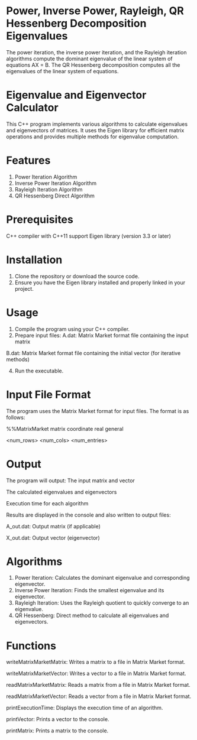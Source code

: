 # Power, Inverse Power, Rayleigh, QR Hessenberg Decomposition Eigenvalues

The power iteration, the inverse power iteration, and the Rayleigh iteration algorithms compute the dominant eigenvalue of the linear system of equations AX = B. The QR Hessenberg decomposition computes all the eigenvalues of the linear system of equations.

# Eigenvalue and Eigenvector Calculator

This C++ program implements various algorithms to calculate eigenvalues and eigenvectors of matrices. It uses the Eigen library for efficient matrix operations and provides multiple methods for eigenvalue computation.

# Features

1. Power Iteration Algorithm
2. Inverse Power Iteration Algorithm
3. Rayleigh Iteration Algorithm
4. QR Hessenberg Direct Algorithm

# Prerequisites

C++ compiler with C++11 support
Eigen library (version 3.3 or later)

# Installation

1. Clone the repository or download the source code.
2. Ensure you have the Eigen library installed and properly linked in your project.

# Usage

1. Compile the program using your C++ compiler.
2. Prepare input files:
  A.dat: Matrix Market format file containing the input matrix

  B.dat: Matrix Market format file containing the initial vector (for iterative methods)
  
4. Run the executable.

# Input File Format

The program uses the Matrix Market format for input files. The format is as follows:

%%MatrixMarket matrix coordinate real general

<num_rows> <num_cols> <num_entries>

<row> <col> <value>

<row> <col> <value>

# Output

The program will output:
The input matrix and vector

The calculated eigenvalues and eigenvectors

Execution time for each algorithm

Results are displayed in the console and also written to output files:

A_out.dat: Output matrix (if applicable)

X_out.dat: Output vector (eigenvector)

# Algorithms

1. Power Iteration: Calculates the dominant eigenvalue and corresponding eigenvector.
2. Inverse Power Iteration: Finds the smallest eigenvalue and its eigenvector.
3. Rayleigh Iteration: Uses the Rayleigh quotient to quickly converge to an eigenvalue.
4. QR Hessenberg: Direct method to calculate all eigenvalues and eigenvectors.

# Functions

writeMatrixMarketMatrix: Writes a matrix to a file in Matrix Market format.

writeMatrixMarketVector: Writes a vector to a file in Matrix Market format.

readMatrixMarketMatrix: Reads a matrix from a file in Matrix Market format.

readMatrixMarketVector: Reads a vector from a file in Matrix Market format.

printExecutionTime: Displays the execution time of an algorithm.

printVector: Prints a vector to the console.

printMatrix: Prints a matrix to the console.
